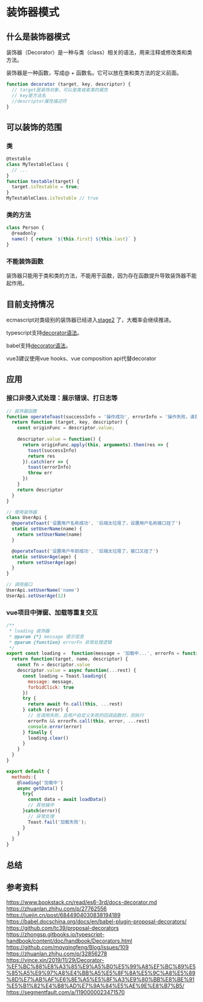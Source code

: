 # 装饰器模式

## 什么是装饰器模式

装饰器（Decorator）是一种与类（class）相关的语法，用来注释或修改类和类方法。

装饰器是一种函数，写成@ + 函数名。它可以放在类和类方法的定义前面。

```javascript
function decorator (target, key, descriptor) {
  // target是装饰对象，可以是类或者类的属性
  // key是方法名
  //descriptor属性描述符
}
```
## 可以装饰的范围

### 类

```javascript
@testable
class MyTestableClass {
  // ...
}
function testable(target) {
  target.isTestable = true;
}
MyTestableClass.isTestable // true
```

### 类的方法

```javascript
class Person {
  @readonly
  name() { return `${this.first} ${this.last}` }
}
```

### 不能装饰函数

装饰器只能用于类和类的方法，不能用于函数，因为存在函数提升导致装饰器不能起作用。

## 目前支持情况

ecmascript对类级别的装饰器已经进入[stage2](https://tc39.es/proposal-decorators/) 了，大概率会继续推进。

typescript支持[decorator语法](https://zhongsp.gitbooks.io/typescript-handbook/content/doc/handbook/Decorators.html)。

babel支持[decorator语法](https://babel.docschina.org/docs/en/babel-plugin-proposal-decorators/)。

vue3建议使用vue hooks、vue composition api代替decorator

## 应用

### 接口非侵入式处理：展示错误、打日志等

```javascript
// 装饰器函数
function operateToast(successInfo = '操作成功', errorInfo = '操作失败，请重试') {
  return function (target, key, descriptor) {
    const originFunc = descriptor.value;
  
    descriptor.value = function() {
      return originFunc.apply(this, arguments).then(res => {
        toast(successInfo)
        return res
      }).catch(err => {
        toast(errorInfo)
        throw err
      })
    }
    return descriptor
  }
}

// 使用装饰器
class UserApi {
  @operateToast('设置用户名称成功', '后端太垃圾了，设置用户名称接口挂了')
  static setUserName(name) {
    return setUserName(name)
  }

  @operateToast('设置用户年龄成功', '后端太垃圾了，接口又挂了')
  static setUserAge(age) {
    return setUserAge(age)
  }
}

// 调用接口
UserApi.setUserName('name')
UserApi.setUserAge(12)
```
### vue项目中弹窗、加载等重复交互
```javascript
/**
 * loading 装饰器
 * @param {*} message 提示信息
 * @param {function} errorFn 异常处理逻辑
 */
export const loading =  function(message = '加载中...', errorFn = function() {}) {
  return function(target, name, descriptor) {
    const fn = descriptor.value
    descriptor.value = async function(...rest) {
      const loading = Toast.loading({
        message: message,
        forbidClick: true
      })
      try {
        return await fn.call(this, ...rest)
      } catch (error) {
        // 在调用失败，且用户自定义失败的回调函数时，则执行
        errorFn && errorFn.call(this, error, ...rest)
        console.error(error)
      } finally {
        loading.clear()
      }
    }
  }
}
```
```javascript
export default {
  methods:{
    @loading('加载中')
    async getData() {
      try{
        const data = await loadData()
        // 其他操作
      }catch(error){
        // 异常处理
        Toast.fail('加载失败');
      }  
    }
  }
}
```

## 总结

## 参考资料
<https://www.bookstack.cn/read/es6-3rd/docs-decorator.md>
<https://zhuanlan.zhihu.com/p/27762556>
<https://juejin.cn/post/6844904030838194189>
<https://babel.docschina.org/docs/en/babel-plugin-proposal-decorators/>
<https://github.com/tc39/proposal-decorators>
https://zhongsp.gitbooks.io/typescript-handbook/content/doc/handbook/Decorators.html
https://github.com/mqyqingfeng/Blog/issues/109
https://zhuanlan.zhihu.com/p/32856278
<https://vince.xin/2019/11/29/Decorator-%EF%BC%88%E8%A3%85%E9%A5%B0%E5%99%A8%EF%BC%89%E5%85%A5%E9%97%A8%E4%BB%A5%E5%8F%8A%E5%9C%A8%E5%89%8D%E7%AB%AF%E6%8E%A5%E5%8F%A3%E9%80%BB%E8%BE%91%E5%B1%82%E4%B8%AD%E7%9A%84%E5%AE%9E%E8%B7%B5/>
https://segmentfault.com/a/1190000023471570